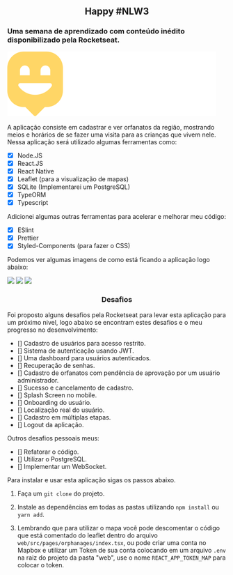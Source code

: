 <h2 align="center">Happy #NLW3</h2>

### Uma semana de aprendizado com conteúdo inédito disponibilizado pela Rocketseat. 
![](web/src/images/logo.svg)

A aplicação consiste em cadastrar e ver orfanatos da região, mostrando meios e horários de se fazer uma visita para as crianças que vivem nele. 
Nessa aplicação será utilizado algumas ferramentas como: 

- [x] Node.JS
- [x] React.JS
- [x] React Native
- [x] Leaflet (para a visualização de mapas)
- [x] SQLite (Implementarei um PostgreSQL)
- [x] TypeORM
- [x] Typescript

Adicionei algumas outras ferramentas para acelerar e melhorar meu código: 

- [x] ESlint
- [x] Prettier
- [x] Styled-Components (para fazer o CSS)

Podemos ver algumas imagens de como está ficando a aplicação logo abaixo: 

<img src="https://media-exp1.licdn.com/dms/image/C4D22AQEpG-UkI0UEhg/feedshare-shrink_1280-alternative/0?e=1605139200&v=beta&t=lM3iXfLVtPbEhEtDc_cSQmtldTXpDsxPdp43y080WrU">
<img src="https://media-exp1.licdn.com/dms/image/C4D22AQFBSHf138IZOQ/feedshare-shrink_1280-alternative/0?e=1605139200&v=beta&t=eP0faVFgKkTq0FUgCswLDo-osX6o50YQy36b5ZBv3rs">
<img src="https://media-exp1.licdn.com/dms/image/C4D22AQFPZhkVokN-BA/feedshare-shrink_2048_1536-alternative/0?e=1606348800&v=beta&t=uH5P7s1pJuNi5S0VgXo8I6NZC-zn4QXS_gcu2n9pkwg">


<h3 align="center">Desafios</h3>

Foi proposto alguns desafios pela Rocketseat para levar esta aplicação para um próximo nivel, logo abaixo se encontram estes desafios e o meu progresso no desenvolvimento: 

- [] Cadastro de usuários para acesso restrito.
- [] Sistema de autenticação usando JWT.
- [] Uma dashboard para usuários autenticados.
- [] Recuperação de senhas.
- [] Cadastro de orfanatos com pendência de aprovação por um usuário administrador.
- [] Sucesso e cancelamento de cadastro.
- [] Splash Screen no mobile.
- [] Onboarding do usuário.
- [] Localização real do usuário.
- [] Cadastro em múltiplas etapas.
- [] Logout da aplicação.

Outros desafios pessoais meus: 

- [] Refatorar o código.
- [] Utilizar o PostgreSQL.
- [] Implementar um WebSocket.


Para instalar e usar esta aplicação sigas os passos abaixo.

1. Faça um ```git clone``` do projeto.

2. Instale as dependências em todas as pastas utilizando ```npm install``` ou ```yarn add```.

3. Lembrando que para utilizar o mapa você pode descomentar o código que está comentado do leaflet dentro do arquivo ```web/src/pages/orphanages/index.tsx```, ou pode criar uma conta no Mapbox e utilizar um Token de sua conta colocando em um arquivo ```.env``` na raiz do projeto da pasta "web", use o nome ```REACT_APP_TOKEN_MAP``` para colocar o token.
